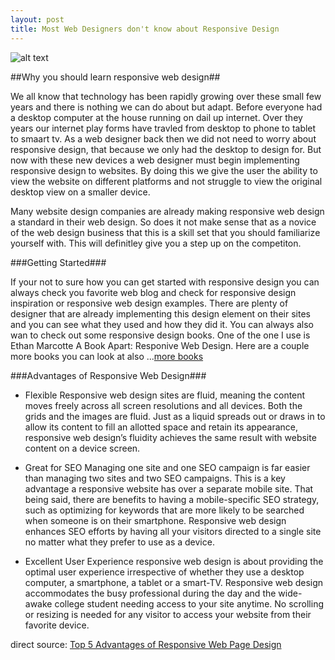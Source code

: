 ```yaml
---
layout: post
title: Most Web Designers don't know about Responsive Design
---
```


![alt text](http://cdn2.hubspot.net/hub/156417/file-1562646428-jpg/Responsive-Web-Design-Hilton-Head.jpg?t=1425659962968, "responsive website")

##Why you should learn responsive web design##

We all know that technology has been rapidly growing over these small few years and there is nothing we can do about but adapt. Before everyone had a desktop computer at the house running on dail up internet. Over they years our internet play forms have travled from desktop to phone to tablet to smaart tv. As a web designer back then we did not need to worry about responsive design, that because we only had the desktop to design for. But now with these new devices a web designer must begin implementing responsive design to websites. By doing this we give the user the ability to  view the website on different platforms and not struggle to view the original desktop view on a smaller device.

Many website design companies are already making responsive web design a standard in their web design. So does it not make sense that as a novice of the web design business that this is a skill set that you should familiarize yourself with. This will definitley give you a step up on the competiton. 

###Getting Started###

If your not to sure how you can get started with responsive design you can always check you favorite web blog and  check for responsive design inspiration or responsive web design examples. There are plenty of designer that are already implementing this design element on their sites and you can see what they used and how they did it. You can always also wan to check out some responsive design books. One of the one I use is Ethan Marcotte A Book Apart: Responive Web Design. Here are a couple more books you can look at also ...[more books](http://www.awwwards.com/7-essential-books-on-responsive-web-design-you-do-not-want-to-miss.html)

###Advantages of Responsive Web Design###

* Flexible
Responsive web design sites are fluid, meaning the content moves freely across all screen resolutions and all devices. Both the grids and the images are fluid. Just as a liquid spreads out or draws in to allow its content to fill an allotted space and retain its appearance, responsive web design’s fluidity achieves the same result with website content on a device screen.

* Great for SEO
Managing one site and one SEO campaign is far easier than managing two sites and two SEO campaigns. This is a key advantage a responsive website has over a separate mobile site. That being said, there are benefits to having a mobile-specific SEO strategy, such as optimizing for keywords that are more likely to be searched when someone is on their smartphone. Responsive web design enhances SEO efforts by having all your visitors directed to a single site no matter what they prefer to use as a device.

* Excellent User Experience
responsive web design is about providing the optimal user experience irrespective of whether they use a desktop computer, a smartphone, a tablet or a smart-TV. Responsive web design accommodates the busy professional during the day and the wide-awake college student needing access to your site anytime. No scrolling or resizing is needed for any visitor to access your website from their favorite device.

direct source: [Top 5 Advantages of Responsive Web Page Design](http://codeboxr.com/blogs/top-5-advantages-of-responsive-web-page-design)


